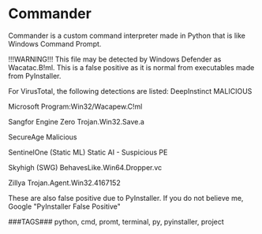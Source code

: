 # Commander
Commander is a custom command interpreter made in Python that is like Windows Command Prompt. 

!!!WARNING!!!
This file may be detected by Windows Defender as Wacatac.B!ml. This is a false positive as it is normal from executables made from PyInstaller.

For VirusTotal, the following detections are listed:
DeepInstinct
MALICIOUS

Microsoft
Program:Win32/Wacapew.C!ml

Sangfor Engine Zero
Trojan.Win32.Save.a

SecureAge
Malicious

SentinelOne (Static ML)
Static AI - Suspicious PE

Skyhigh (SWG)
BehavesLike.Win64.Dropper.vc

Zillya
Trojan.Agent.Win32.4167152

These are also false positive due to PyInstaller. If you do not believe me, Google "PyInstaller False Positive"


###TAGS###
python, cmd, promt, terminal, py, pyinstaller, project
